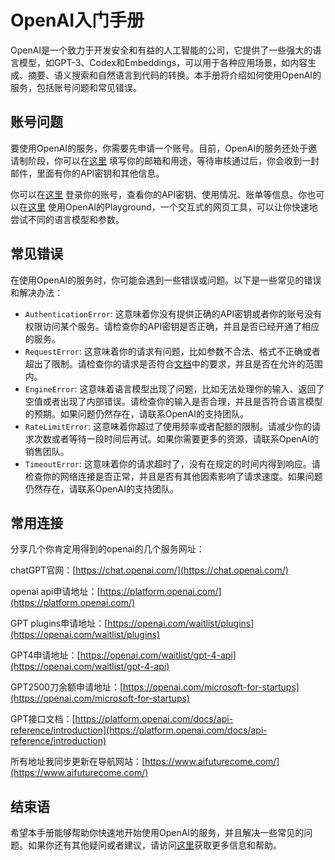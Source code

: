 # OpenAI入门手册

OpenAI是一个致力于开发安全和有益的人工智能的公司，它提供了一些强大的语言模型，如GPT-3、Codex和Embeddings，可以用于各种应用场景，如内容生成、摘要、语义搜索和自然语言到代码的转换。本手册将介绍如何使用OpenAI的服务，包括账号问题和常见错误。

## 账号问题

要使用OpenAI的服务，你需要先申请一个账号。目前，OpenAI的服务还处于邀请制阶段，你可以在[这里](https://share.openai.com/) 填写你的邮箱和用途，等待审核通过后，你会收到一封邮件，里面有你的API密钥和其他信息。

你可以在[这里](https://beta.openai.com/) 登录你的账号，查看你的API密钥、使用情况、账单等信息。你也可以在[这里](https://playground.openai.com/) 使用OpenAI的Playground，一个交互式的网页工具，可以让你快速地尝试不同的语言模型和参数。

## 常见错误

在使用OpenAI的服务时，你可能会遇到一些错误或问题。以下是一些常见的错误和解决办法：

- `AuthenticationError`: 这意味着你没有提供正确的API密钥或者你的账号没有权限访问某个服务。请检查你的API密钥是否正确，并且是否已经开通了相应的服务。
- `RequestError`: 这意味着你的请求有问题，比如参数不合法、格式不正确或者超出了限制。请检查你的请求是否符合[文档](https://docs.openai.com/)中的要求，并且是否在允许的范围内。
- `EngineError`: 这意味着语言模型出现了问题，比如无法处理你的输入、返回了空值或者出现了内部错误。请检查你的输入是否合理，并且是否符合语言模型的预期。如果问题仍然存在，请联系OpenAI的支持团队。
- `RateLimitError`: 这意味着你超过了使用频率或者配额的限制。请减少你的请求次数或者等待一段时间后再试。如果你需要更多的资源，请联系OpenAI的销售团队。
- `TimeoutError`: 这意味着你的请求超时了，没有在规定的时间内得到响应。请检查你的网络连接是否正常，并且是否有其他因素影响了请求速度。如果问题仍然存在，请联系OpenAI的支持团队。

## 常用连接
分享几个你肯定用得到的openai的几个服务网址：

chatGPT官网：[https://chat.openai.com/](https://chat.openai.com/)

openai api申请地址：[https://platform.openai.com/](https://platform.openai.com/)

GPT plugins申请地址：[https://openai.com/waitlist/plugins](https://openai.com/waitlist/plugins)

GPT4申请地址：[https://openai.com/waitlist/gpt-4-api](https://openai.com/waitlist/gpt-4-api)

GPT2500刀余额申请地址：[https://openai.com/microsoft-for-startups](https://openai.com/microsoft-for-startups)

GPT接口文档：[https://platform.openai.com/docs/api-reference/introduction](https://platform.openai.com/docs/api-reference/introduction)

所有地址我同步更新在导航网站：[https://www.aifuturecome.com/](https://www.aifuturecome.com/)

## 结束语

希望本手册能够帮助你快速地开始使用OpenAI的服务，并且解决一些常见的问题。如果你还有其他疑问或者建议，请访问[这里](https://support.openai.com/)获取更多信息和帮助。

